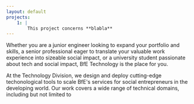 ```yaml
---
layout: default
projects: 
    1: |
        This project concerns **blabla**
---
```



Whether you are a junior engineer looking to expand your portfolio and skills, a senior professional eager to translate your valuable work experience into sizeable social impact, or a university student passionate about tech and social impact, BfE Technology is the place for you. 
    
At the Technology Division, we design and deploy cutting-edge techonological tools to scale BfE's services for social entrepreneurs in the developing world. Our work covers a wide range of technical domains, including but not limited to